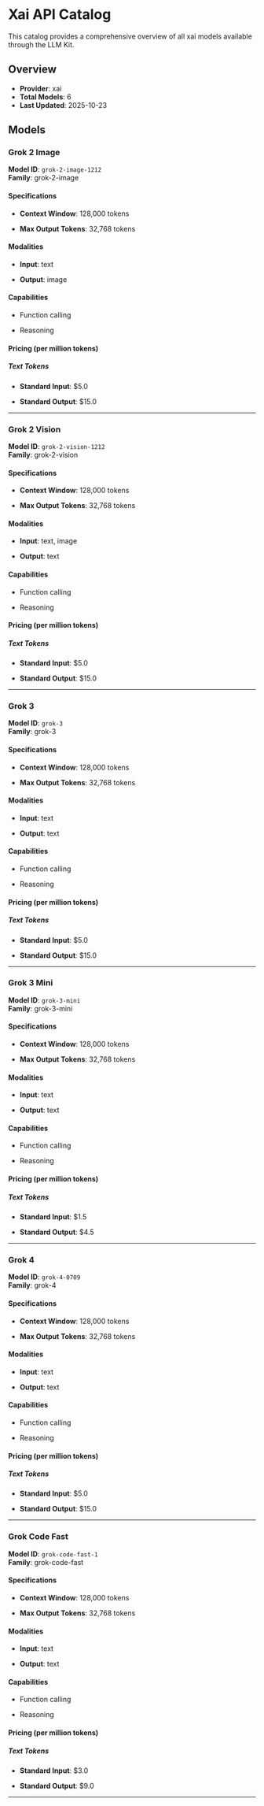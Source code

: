 # Xai API Catalog



This catalog provides a comprehensive overview of all xai models available through the LLM Kit.

## Overview

- **Provider**: xai
- **Total Models**: 6
- **Last Updated**: 2025-10-23

## Models


### Grok 2 Image

**Model ID**: `grok-2-image-1212`  
**Family**: grok-2-image
#### Specifications

- **Context Window**: 128,000 tokens


- **Max Output Tokens**: 32,768 tokens


#### Modalities


- **Input**: text


- **Output**: image


#### Capabilities


- Function calling

- Reasoning



#### Pricing (per million tokens)


##### Text Tokens


- **Standard Input**: $5.0


- **Standard Output**: $15.0







---


### Grok 2 Vision

**Model ID**: `grok-2-vision-1212`  
**Family**: grok-2-vision
#### Specifications

- **Context Window**: 128,000 tokens


- **Max Output Tokens**: 32,768 tokens


#### Modalities


- **Input**: text, image


- **Output**: text


#### Capabilities


- Function calling

- Reasoning



#### Pricing (per million tokens)


##### Text Tokens


- **Standard Input**: $5.0


- **Standard Output**: $15.0







---


### Grok 3

**Model ID**: `grok-3`  
**Family**: grok-3
#### Specifications

- **Context Window**: 128,000 tokens


- **Max Output Tokens**: 32,768 tokens


#### Modalities


- **Input**: text


- **Output**: text


#### Capabilities


- Function calling

- Reasoning



#### Pricing (per million tokens)


##### Text Tokens


- **Standard Input**: $5.0


- **Standard Output**: $15.0







---


### Grok 3 Mini

**Model ID**: `grok-3-mini`  
**Family**: grok-3-mini
#### Specifications

- **Context Window**: 128,000 tokens


- **Max Output Tokens**: 32,768 tokens


#### Modalities


- **Input**: text


- **Output**: text


#### Capabilities


- Function calling

- Reasoning



#### Pricing (per million tokens)


##### Text Tokens


- **Standard Input**: $1.5


- **Standard Output**: $4.5







---


### Grok 4

**Model ID**: `grok-4-0709`  
**Family**: grok-4
#### Specifications

- **Context Window**: 128,000 tokens


- **Max Output Tokens**: 32,768 tokens


#### Modalities


- **Input**: text


- **Output**: text


#### Capabilities


- Function calling

- Reasoning



#### Pricing (per million tokens)


##### Text Tokens


- **Standard Input**: $5.0


- **Standard Output**: $15.0







---


### Grok Code Fast

**Model ID**: `grok-code-fast-1`  
**Family**: grok-code-fast
#### Specifications

- **Context Window**: 128,000 tokens


- **Max Output Tokens**: 32,768 tokens


#### Modalities


- **Input**: text


- **Output**: text


#### Capabilities


- Function calling

- Reasoning



#### Pricing (per million tokens)


##### Text Tokens


- **Standard Input**: $3.0


- **Standard Output**: $9.0







---


